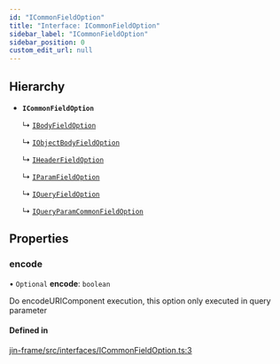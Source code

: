 ```yaml
---
id: "ICommonFieldOption"
title: "Interface: ICommonFieldOption"
sidebar_label: "ICommonFieldOption"
sidebar_position: 0
custom_edit_url: null
---
```


## Hierarchy

- **`ICommonFieldOption`**

  ↳ [`IBodyFieldOption`](IBodyFieldOption.md)

  ↳ [`IObjectBodyFieldOption`](IObjectBodyFieldOption.md)

  ↳ [`IHeaderFieldOption`](IHeaderFieldOption.md)

  ↳ [`IParamFieldOption`](IParamFieldOption.md)

  ↳ [`IQueryFieldOption`](IQueryFieldOption.md)

  ↳ [`IQueryParamCommonFieldOption`](IQueryParamCommonFieldOption.md)

## Properties

### encode

• `Optional` **encode**: `boolean`

Do encodeURIComponent execution, this option only executed in query parameter

#### Defined in

[jin-frame/src/interfaces/ICommonFieldOption.ts:3](https://github.com/imjuni/jin-frame/blob/e005d9d/src/interfaces/ICommonFieldOption.ts#L3)
